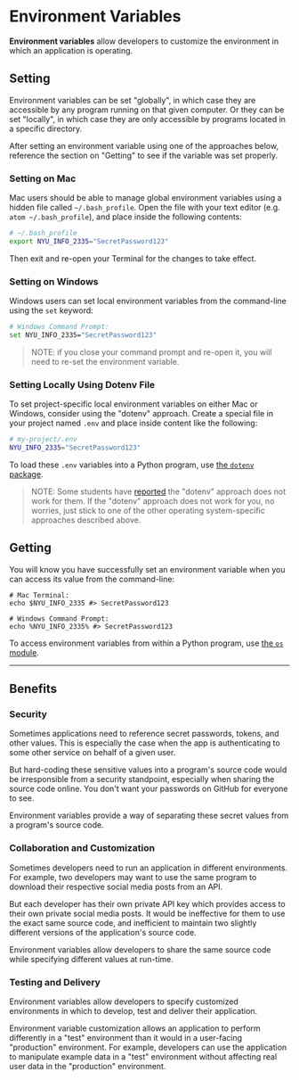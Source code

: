 # Environment Variables

**Environment variables** allow developers to customize the environment in which an application is operating.









## Setting

Environment variables can be set "globally", in which case they are accessible by any program running on that given computer. Or they can be set "locally", in which case they are only accessible by programs located in a specific directory.

After setting an environment variable using one of the approaches below, reference the section on "Getting" to see if the variable was set properly.

### Setting on Mac

Mac users should be able to manage global environment variables using a hidden file called
`~/.bash_profile`. Open the file with your text editor (e.g. `atom ~/.bash_profile`), and place inside the following contents:

```sh
# ~/.bash_profile
export NYU_INFO_2335="SecretPassword123"
```

Then exit and re-open your Terminal for the changes to take effect.

### Setting on Windows

Windows users can set local environment variables from the command-line using the `set` keyword:

```sh
# Windows Command Prompt:
set NYU_INFO_2335="SecretPassword123"
```

> NOTE: if you close your command prompt and re-open it, you will need to re-set the environment variable.

### Setting Locally Using Dotenv File

To set project-specific local environment variables on either Mac or Windows, consider using the "dotenv" approach. Create a special file in your project named `.env` and place inside content like the following:

```sh
# my-project/.env
NYU_INFO_2335="SecretPassword123"
```

To load these `.env` variables into a Python program, use [the `dotenv` package](/notes/programming-languages/python/packages/dotenv.md).

> NOTE: Some students have [reported](https://github.com/prof-rossetti/nyu-info-2335-201805/issues/157) the "dotenv" approach does not work for them. If the "dotenv" approach does not work for you, no worries, just stick to one of the other operating system-specific approaches described above.

















## Getting

You will know you have successfully set an environment variable when you can access its value from the command-line:

```shell
# Mac Terminal:
echo $NYU_INFO_2335 #> SecretPassword123

# Windows Command Prompt:
echo %NYU_INFO_2335% #> SecretPassword123
```

To access environment variables from within a Python program, use [the `os` module](/notes/programming-languages/python/modules/os.md#accessing-environment-variables).
















<hr>


## Benefits

### Security

Sometimes applications need to reference secret passwords, tokens, and other values. This is especially the case when the app is authenticating to some other service on behalf of a given user.

But hard-coding these sensitive values into a program's source code would be irresponsible from a security standpoint, especially when sharing the source code online. You don't want your passwords on GitHub for everyone to see.

Environment variables provide a way of separating these secret values from a program's source code.

### Collaboration and Customization

Sometimes developers need to run an application in different environments. For example, two developers may want to use the same program to download their respective social media posts from an API.

But each developer has their own private API key which provides access to their own private social media posts. It would be ineffective for them to use the exact same source code, and inefficient to maintain two slightly different versions of the application's source code.

Environment variables allow developers to share the same source code while specifying different values at run-time.

### Testing and Delivery

Environment variables allow developers to specify customized environments in which to develop, test and deliver their application.

Environment variable customization allows an application to perform differently in a "test" environment than it would in a user-facing "production" environment. For example, developers can use the application to manipulate example data in a "test" environment without affecting real user data in the "production" environment.
